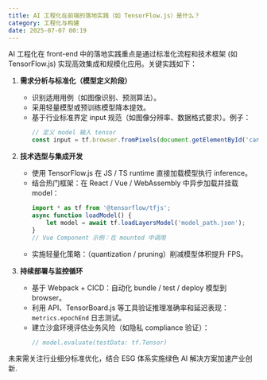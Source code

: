 ```yaml
---
title: AI 工程化在前端的落地实践（如 TensorFlow.js）是什么？
category: 工程化与构建
date: 2025-07-07 00:19
---
```

AI 工程化在 front-end 中的落地实践重点是通过标准化流程和技术框架 (如 TensorFlow.js) 实现高效集成和规模化应用。关键实践如下：

1.  **需求分析与标准化（模型定义阶段）**
    -   识别适用用例（如图像识别、预测算法）。
    -   采用轻量模型或预训练模型降本提效。
    -   基于行业标准界定 input 规范（如图像分辨率、数据格式要求）。例子：
        ```javascript
        // 定义 model 输入 tensor
        const input = tf.browser.fromPixels(document.getElementById('canvas'));
        ```

2.  **技术选型与集成开发**
    -   使用 TensorFlow.js 在 JS / TS runtime 直接加载模型执行 inference。
    -   结合热门框架：在 React / Vue / WebAssembly 中异步加载并挂载 model：
        ```javascript
        import * as tf from '@tensorflow/tfjs';
        async function loadModel() {
            let model = await tf.loadLayersModel('model_path.json');
        }
        // Vue Component 示例：在 mounted 中调用
        ```
    -   实施轻量化策略：（quantization / pruning）削减模型体积提升 FPS。

3.  **持续部署与监控循环**
    -   基于 Webpack + CICD：自动化 bundle / test / deploy 模型到 browser。
    -   利用 API、TensorBoard.js 等工具验证推理准确率和延迟表现：`metrics.epochEnd` 日志测试。
    -   建立沙盒环境评估业务风险（如隐私 compliance 验证）：
        ```javascript
        // model.evaluate(testData: tf.Tensor)
        ```

未来需关注行业细分标准优化，结合 ESG 体系实施绿色 AI 解决方案加速产业创新.  
